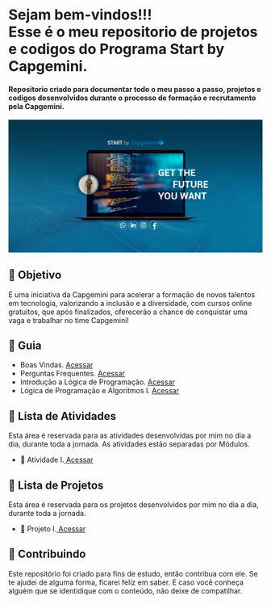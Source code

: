<h1> Sejam bem-vindos!!! </br>
 Esse é o meu repositorio de projetos e codigos do Programa Start by Capgemini. </h1>

<h4> Repositorio criado para documentar todo o meu passo a passo, projetos e codigos desenvolvidos durante o processo de formação e recrutamento pela Capgemini. </h4>

![](https://github.com/Diegojfsr/Programa_Start_by_Capgemini/blob/main/Imagens/Start%20By%20Capgemini.jpg)






















<h2> 🎯 Objetivo </h2>

É uma iniciativa da Capgemini para acelerar a formação de novos talentos em tecnologia, valorizando a inclusão e a diversidade, com cursos online gratuitos, que após finalizados, oferecerão a chance de conquistar uma vaga e trabalhar no time Capgemini!

<h2 dir="auto"> 🚦 Guia </h2>
 <ul dir="auto">
 
   <li> 
     Boas Vindas. <a href="https://github.com/Diegojfsr/Programa_Start_by_Capgemini/tree/main/Organizacao/Boas%20Vindas"> Acessar </a>
   </li>
   <li> 
     Perguntas Frequentes. <a href="https://github.com/Diegojfsr/Programa_Start_by_Capgemini/tree/main/Organizacao/Perguntas%20Frequentes"> Acessar </a>
   </li>
   <li> 
     Introdução a Lógica de Programação. 
     <a href="https://github.com/Diegojfsr/Programa_Start_by_Capgemini/tree/main/Organizacao/Introducao%20a%20Logica%20de%20Programacao"> Acessar </a>
   </li>
   <li>
     Lógica de Programação e Algoritmos I. 
     <a href="https://www.notion.so/diegojfsr/L-gica-de-Programa-o-e-AlgoritmosI-89e79cfd71684ac89b190030d7988bf2"> Acessar </a>
   </li>
 </ul>
 
<h2 dir="auto"> 📝 Lista de Atividades </h2>
Esta área é reservada para as atividades desenvolvidas por mim no dia a dia, durante toda a jornada.
As atividades estão separadas por Módulos.
<ul dir="auto">
  <li>📝 Atividade I.<a href="https://"> Acessar </a></li>
</ul>


<h2 dir="auto"> 🚩 Lista de Projetos  </h2>
Esta área é reservada para os projetos desenvolvidos por mim no dia a dia, durante toda a jornada.
<ul dir="auto">
  <li> 🚩 Projeto I.<a href="https://"> Acessar </a></li>
</ul>

 
 <h2 dir="auto"> 🤝 Contribuindo </h2>
<p dir="auto">
 Este repositório foi criado para fins de estudo, então contribua com ele. Se te ajudei de alguma forma, ficarei feliz em
saber. E caso você conheça alguém que se identidique com o conteúdo, não deixe de compatilhar.
</p>





<!--
<p dir="auto">
<em>
 🔶 Página oficial do curso, grade das aulas e materiais extras: 
  <a href="http://capgeminischool.brazilsouth.cloudapp.azure.com/my/"> <strong>  StartByCapgemini💙  </strong></a>
</em>
</p>
-->



